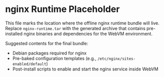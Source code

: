 # nginx Runtime Placeholder

This file marks the location where the offline nginx runtime bundle will live. Replace
`nginx-runtime.tar` with the generated archive that contains pre-installed nginx binaries
and dependencies for the WebVM environment.

Suggested contents for the final bundle:

- Debian packages required for nginx
- Pre-baked configuration templates (e.g., `/etc/nginx/sites-enabled/default`)
- Post-install scripts to enable and start the nginx service inside WebVM
